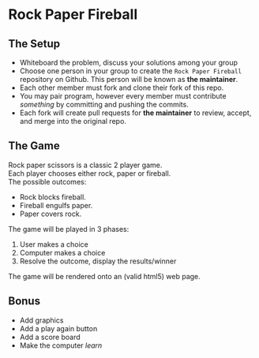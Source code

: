 # Rock Paper Fireball

## The Setup
- Whiteboard the problem, discuss your solutions among your group
- Choose one person in your group to create the `Rock Paper Fireball` repository on Github. This person will be known as **the maintainer**.
- Each other member must fork and clone their fork of this repo.
- You may pair program, however every member must contribute *something* by committing and pushing the commits.
- Each fork will create pull requests for **the maintainer** to review, accept, and merge into the original repo.

## The Game
Rock paper scissors is a classic 2 player game.  
Each player chooses either rock, paper or fireball.  
The possible outcomes:

- Rock blocks fireball.
- Fireball engulfs paper.
- Paper covers rock.

The game will be played in 3 phases:  
1. User makes a choice
2. Computer makes a choice
3. Resolve the outcome, display the results/winner

The game will be rendered onto an (valid html5) web page.

## Bonus
- Add graphics
- Add a play again button
- Add a score board
- Make the computer *learn*